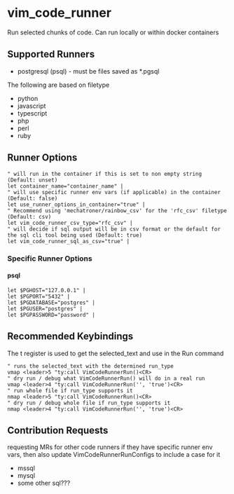 # vim_code_runner

Run selected chunks of code. Can run locally or within docker containers

## Supported Runners

- postgresql (psql) - must be files saved as *.pgsql

The following are based on filetype
- python
- javascript
- typescript
- php
- perl
- ruby

## Runner Options

```vim
" will run in the container if this is set to non empty string (Default: unset)
let container_name="container_name" |
" will use specific runner env vars (if applicable) in the container (Default: false)
let use_runner_options_in_container="true" |
" Recommend using 'mechatroner/rainbow_csv' for the 'rfc_csv' filetype  (Default: csv)
let vim_code_runner_csv_type="rfc_csv" |
" will decide if sql output will be in csv format or the default for the sql cli tool being used (Default: true)
let vim_code_runner_sql_as_csv="true" |
```

### Specific Runner Options

#### psql

```vim
let $PGHOST="127.0.0.1" |
let $PGPORT="5432" |
let $PGDATABASE="postgres" |
let $PGUSER="postgres" |
let $PGPASSWORD="password" |
```

## Recommended Keybindings

The t register is used to get the selected_text and use in the Run command

```vim
" runs the selected_text with the determined run_type
vmap <leader>5 "ty:call VimCodeRunnerRun()<CR>
" dry run / debug what VimCodeRunnerRun() will do in a real run
vmap <leader>4 "ty:call VimCodeRunnerRun('', 'true')<CR>
" run whole file if run_type supports it
nmap <leader>5 "ty:call VimCodeRunnerRun()<CR>
" dry run / debug whole file if run_type supports it
nmap <leader>4 "ty:call VimCodeRunnerRun('', 'true')<CR>
```

## Contribution Requests

requesting MRs for other code runners
if they have specific runner env vars, then also update VimCodeRunnerRunConfigs to include a case for it

- mssql
- mysql
- some other sql???
